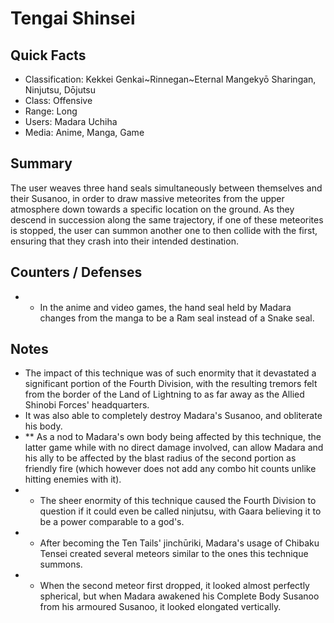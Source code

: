 # Tengai Shinsei

## Quick Facts
- Classification: Kekkei Genkai~Rinnegan~Eternal Mangekyō Sharingan, Ninjutsu, Dōjutsu
- Class: Offensive
- Range: Long
- Users: Madara Uchiha
- Media: Anime, Manga, Game

## Summary
The user weaves three hand seals simultaneously between themselves and their Susanoo, in order to draw massive meteorites from the upper atmosphere down towards a specific location on the ground. As they descend in succession along the same trajectory, if one of these meteorites is stopped, the user can summon another one to then collide with the first, ensuring that they crash into their intended destination.

## Counters / Defenses
- * In the anime and video games, the hand seal held by Madara changes from the manga to be a Ram seal instead of a Snake seal.

## Notes
- The impact of this technique was of such enormity that it devastated a significant portion of the Fourth Division, with the resulting tremors felt from the border of the Land of Lightning to as far away as the Allied Shinobi Forces' headquarters.
- It was also able to completely destroy Madara's Susanoo, and obliterate his body.
- ** As a nod to Madara's own body being affected by this technique, the latter game while with no direct damage involved, can allow Madara and his ally to be affected by the blast radius of the second portion as friendly fire (which however does not add any combo hit counts unlike hitting enemies with it).
- * The sheer enormity of this technique caused the Fourth Division to question if it could even be called ninjutsu, with Gaara believing it to be a power comparable to a god's.
- * After becoming the Ten Tails' jinchūriki, Madara's usage of Chibaku Tensei created several meteors similar to the ones this technique summons.
- * When the second meteor first dropped, it looked almost perfectly spherical, but when Madara awakened his Complete Body Susanoo from his armoured Susanoo, it looked elongated vertically.

